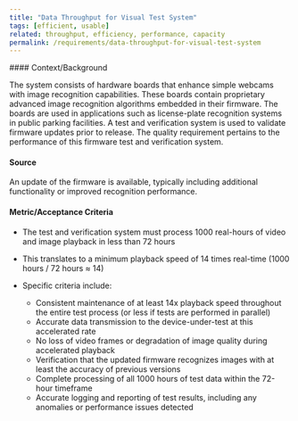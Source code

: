 ```yaml
---
title: "Data Throughput for Visual Test System"
tags: [efficient, usable]
related: throughput, efficiency, performance, capacity 
permalink: /requirements/data-throughput-for-visual-test-system
---
```


<div class="quality-requirement" markdown="1">
#### Context/Background

The system consists of hardware boards that enhance simple webcams with image recognition capabilities.
These boards contain proprietary advanced image recognition algorithms embedded in their firmware.
The boards are used in applications such as license-plate recognition systems in public parking facilities.
A test and verification system is used to validate firmware updates prior to release.
The quality requirement pertains to the performance of this firmware test and verification system.

#### Source

An update of the firmware is available, typically including additional functionality or improved recognition performance.

#### Metric/Acceptance Criteria

* The test and verification system must process 1000 real-hours of video and image playback in less than 72 hours
* This translates to a minimum playback speed of 14 times real-time (1000 hours / 72 hours ≈ 14)

* Specific criteria include:
  * Consistent maintenance of at least 14x playback speed throughout the entire test process (or less if tests are performed in parallel)
  * Accurate data transmission to the device-under-test at this accelerated rate
  * No loss of video frames or degradation of image quality during accelerated playback
  * Verification that the updated firmware recognizes images with at least the accuracy of previous versions
  * Complete processing of all 1000 hours of test data within the 72-hour timeframe
  * Accurate logging and reporting of test results, including any anomalies or performance issues detected
</div><br>







